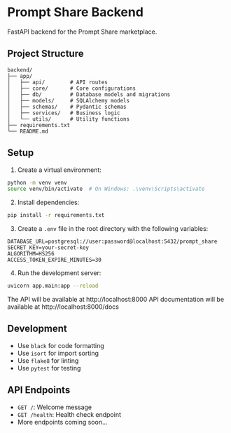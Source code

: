 # Prompt Share Backend

FastAPI backend for the Prompt Share marketplace.

## Project Structure

```
backend/
├── app/
│   ├── api/        # API routes
│   ├── core/       # Core configurations
│   ├── db/         # Database models and migrations
│   ├── models/     # SQLAlchemy models
│   ├── schemas/    # Pydantic schemas
│   ├── services/   # Business logic
│   └── utils/      # Utility functions
├── requirements.txt
└── README.md
```

## Setup

1. Create a virtual environment:
```bash
python -m venv venv
source venv/bin/activate  # On Windows: .\venv\Scripts\activate
```

2. Install dependencies:
```bash
pip install -r requirements.txt
```

3. Create a `.env` file in the root directory with the following variables:
```env
DATABASE_URL=postgresql://user:password@localhost:5432/prompt_share
SECRET_KEY=your-secret-key
ALGORITHM=HS256
ACCESS_TOKEN_EXPIRE_MINUTES=30
```

4. Run the development server:
```bash
uvicorn app.main:app --reload
```

The API will be available at http://localhost:8000
API documentation will be available at http://localhost:8000/docs

## Development

- Use `black` for code formatting
- Use `isort` for import sorting
- Use `flake8` for linting
- Use `pytest` for testing

## API Endpoints

- `GET /`: Welcome message
- `GET /health`: Health check endpoint
- More endpoints coming soon...
